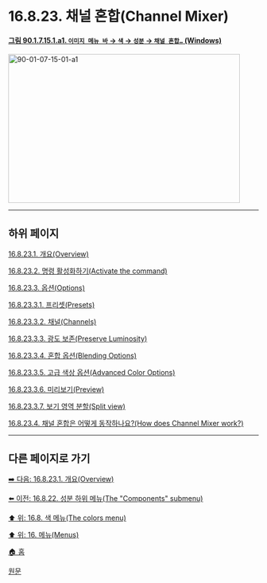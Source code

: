 # 16.8.23. 채널 혼합(Channel Mixer)

<a id="90-01-07-15-01-a1"></a>

#### [그림 90.1.7.15.1.a1. `이미지 메뉴 바` → `색` → `성분` → `채널 혼합…` (Windows)](./90-01-07-15-01-channel_mixer.md#90-01-07-15-01-a1)
<img width="466" height="299" alt="90-01-07-15-01-a1" src="https://github.com/user-attachments/assets/4f90aa17-4afc-4409-b6b9-e42a845513c2" />

***

## 하위 페이지

[16.8.23.1. 개요(Overview)](./16-08-23-01-overview.md)

[16.8.23.2. 명령 활성화하기(Activate the command)](./16-08-23-02-activate_the_command.md)

[16.8.23.3. 옵션(Options)](./16-08-23-03-00-options.md)

[16.8.23.3.1. 프리셋(Presets)](./16-08-23-03-01-presets.md)

[16.8.23.3.2. 채널(Channels)](./16-08-23-03-02-channels.md)

[16.8.23.3.3. 광도 보존(Preserve Luminosity)](./16-08-23-03-03-preserve_luminosity.md)

[16.8.23.3.4. 혼합 옵션(Blending Options)](./16-08-23-03-04-blending_options.md)

[16.8.23.3.5. 고급 색상 옵션(Advanced Color Options)](./16-08-23-03-05-advanced_color_options.md)

[16.8.23.3.6. 미리보기(Preview)](./16-08-23-03-06-preview.md)

[16.8.23.3.7. 보기 영역 분할(Split view)](./16-08-23-03-07-split_view.md)

[16.8.23.4. 채널 혼합은 어떻게 동작하나요?(How does Channel Mixer work?)](./16-08-23-04-how_does_channel_mixer_work.md)

***

## 다른 페이지로 가기

[➡️ 다음: 16.8.23.1. 개요(Overview)](./16-08-23-01-overview.md)

[⬅️ 이전: 16.8.22. 성분 하위 메뉴(The "Components" submenu)](./16-08-22-the-components-submenu.md)

[⬆️ 위: 16.8. 색 메뉴(The colors menu)](./16-08-00-the-colors-menu.md)

[⬆️ 위: 16. 메뉴(Menus)](./16-00-menus.md)

[🏠 홈](./00-home.md)

[원문](https://docs.gimp.org/2.10/ko/gimp-filter-channel-mixer.html)